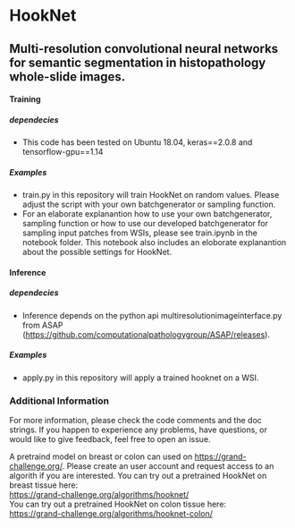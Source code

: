 # HookNet
## Multi-resolution convolutional neural networks for semantic segmentation in histopathology whole-slide images.

#### Training

##### dependecies
 - This code has been tested on Ubuntu 18.04, keras==2.0.8 and tensorflow-gpu==1.14
 
##### Examples
 - train.py in this repository will train HookNet on random values. Please adjust the script with your own batchgenerator or sampling function. 
 - For an elaborate explanantion how to use your own batchgenerator, sampling function or how to use our developed batchgenerator for sampling input patches from WSIs, please see train.ipynb in the notebook folder. This notebook also includes an eloborate explanantion about the possible settings for HookNet. 
 

#### Inference

##### dependecies
 - Inference depends on the python api multiresolutionimageinterface.py from ASAP (https://github.com/computationalpathologygroup/ASAP/releases).
 
 ##### Examples
  - apply.py in this repository will apply a trained hooknet on a WSI. 
  
### Additional Information
  
For more information, please check the code comments and the doc strings. If you happen to experience any problems, have questions, or would like to give feedback, feel free to open an issue.

A pretraind model on breast or colon can used on https://grand-challenge.org/. Please create an user account and request access to an algorith if you are interested.
You can try out a pretrained HookNet on breast tissue here:  
https://grand-challenge.org/algorithms/hooknet/  
You can try out a pretrained HookNet on colon tissue here:  
https://grand-challenge.org/algorithms/hooknet-colon/

